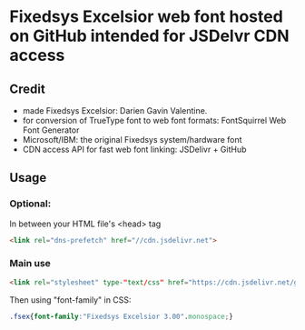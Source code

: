 # Fixedsys Excelsior web font hosted on GitHub intended for JSDelvr CDN access

## Credit

* made Fixedsys Excelsior: Darien Gavin Valentine.
* for conversion of TrueType font to web font formats: FontSquirrel Web Font Generator
* Microsoft/IBM: the original Fixedsys system/hardware font
* CDN access API for fast web font linking: JSDelivr + GitHub

## Usage

### Optional:

In between your HTML file's &lt;head&gt; tag

```html
<link rel="dns-prefetch" href="//cdn.jsdelivr.net">
```

### Main use

```html
<link rel="stylesheet" type-"text/css" href="https://cdn.jsdelivr.net/gh/kneedeepincode/fsex-webfont@latest/fsex300.css"
```

Then using &quot;font-family&quot; in CSS:

```css
.fsex{font-family:"Fixedsys Excelsior 3.00".monospace;}
```
